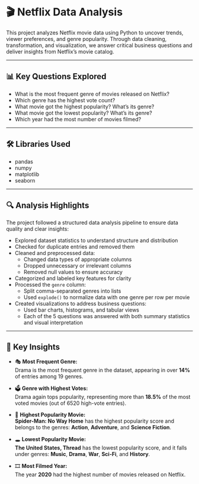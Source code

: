# 🎬 Netflix Data Analysis

This project analyzes Netflix movie data using Python to uncover trends, viewer preferences, and genre popularity. Through data cleaning, transformation, and visualization, we answer critical business questions and deliver insights from Netflix’s movie catalog.

---

## 📊 Key Questions Explored

- What is the most frequent genre of movies released on Netflix?
- Which genre has the highest vote count?
- What movie got the highest popularity? What’s its genre?
- What movie got the lowest popularity? What’s its genre?
- Which year had the most number of movies filmed?

---

## 🛠️ Libraries Used

- pandas
- numpy
- matplotlib
- seaborn

---

## 🔍 Analysis Highlights

The project followed a structured data analysis pipeline to ensure data quality and clear insights:

- Explored dataset statistics to understand structure and distribution
- Checked for duplicate entries and removed them
- Cleaned and preprocessed data:
  - Changed data types of appropriate columns
  - Dropped unnecessary or irrelevant columns
  - Removed null values to ensure accuracy
- Categorized and labeled key features for clarity
- Processed the `genre` column:
  - Split comma-separated genres into lists
  - Used `explode()` to normalize data with one genre per row per movie
- Created visualizations to address business questions:
  - Used bar charts, histograms, and tabular views
  - Each of the 5 questions was answered with both summary statistics and visual interpretation

---

## 📌 Key Insights

- 🎭 **Most Frequent Genre:**  
  Drama is the most frequent genre in the dataset, appearing in over **14%** of entries among 19 genres.

- 🗳️ **Genre with Highest Votes:**  
  Drama again tops popularity, representing more than **18.5%** of the most voted movies (out of 6520 high-vote entries).

- 🌟 **Highest Popularity Movie:**  
  **Spider-Man: No Way Home** has the highest popularity score and belongs to the genres: **Action**, **Adventure**, and **Science Fiction**.

- 🕳️ **Lowest Popularity Movie:**  
  **The United States, Thread** has the lowest popularity score, and it falls under genres: **Music**, **Drama**, **War**, **Sci-Fi**, and **History**.

- 🎞️ **Most Filmed Year:**  
  The year **2020** had the highest number of movies released on Netflix.



